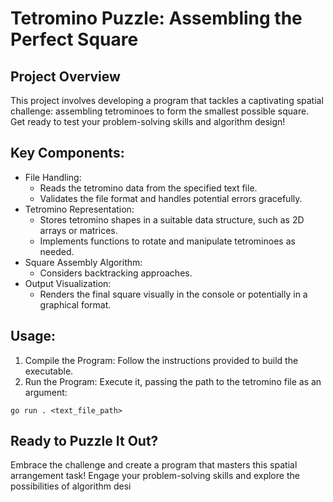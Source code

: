 
# Tetromino Puzzle: Assembling the Perfect Square

## Project Overview

This project involves developing a program that tackles a captivating spatial challenge: assembling tetrominoes to form the smallest possible square. Get ready to test your problem-solving skills and algorithm design!

## Key Components:

- File Handling:
    - Reads the tetromino data from the specified text file.
    - Validates the file format and handles potential errors gracefully.
- Tetromino Representation:
    - Stores tetromino shapes in a suitable data structure, such as 2D arrays or matrices.
    - Implements functions to rotate and manipulate tetrominoes as needed.
- Square Assembly Algorithm:
    - Considers backtracking approaches.
- Output Visualization:
    - Renders the final square visually in the console or potentially in a graphical format.

## Usage:

1. Compile the Program: Follow the instructions provided to build the executable.
2. Run the Program: Execute it, passing the path to the tetromino file as an argument:

```
go run . <text_file_path>
```

## Ready to Puzzle It Out?

Embrace the challenge and create a program that masters this spatial arrangement task! Engage your problem-solving skills and explore the possibilities of algorithm desi